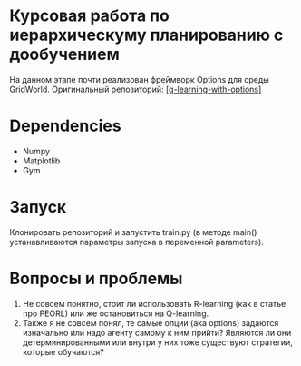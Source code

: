# Курсовая работа по иерархическуму планированию с дообучением
На данном этапе почти реализован фреймворк Options для среды GridWorld.
Оригинальный репозиторий: [[q-learning-with-options]](https://github.com/s-mawjee/q-learning-with-options)

# Dependencies
- Numpy
- Matplotlib
- Gym

# Запуск
Клонировать репозиторий и запустить train.py (в методе main() устанавливаются параметры запуска в переменной parameters).

# Вопросы и проблемы 
1) Не совсем понятно, стоит ли использовать R-learning (как в статье про PEORL) или же остановиться на Q-learning.
2) Также я не совсем понял, те самые опции (aka options) задаются изначально или надо агенту самому к ним прийти? Являются ли они детерминированными или внутри у них тоже существуют стратегии, которые обучаются?

